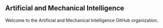 ## Artificial and Mechanical Intelligence

Welcome to the Artificial and Mechanical Intelligence GitHub organization.

